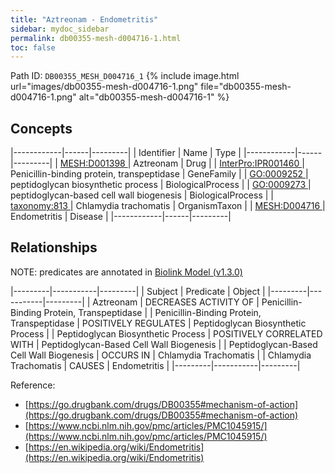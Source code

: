 ```yaml
---
title: "Aztreonam - Endometritis"
sidebar: mydoc_sidebar
permalink: db00355-mesh-d004716-1.html
toc: false 
---
```



Path ID: `DB00355_MESH_D004716_1`
{% include image.html url="images/db00355-mesh-d004716-1.png" file="db00355-mesh-d004716-1.png" alt="db00355-mesh-d004716-1" %}

## Concepts

|------------|------|---------|
| Identifier | Name | Type    |
|------------|------|---------|
| <a href="https://identifiers.org/MESH:D001398">MESH:D001398 </a> | Aztreonam | Drug |
| <a href="https://identifiers.org/InterPro:IPR001460">InterPro:IPR001460 </a> | Penicillin-binding protein, transpeptidase | GeneFamily |
| <a href="https://identifiers.org/GO:0009252">GO:0009252 </a> | peptidoglycan biosynthetic process | BiologicalProcess |
| <a href="https://identifiers.org/GO:0009273">GO:0009273 </a> | peptidoglycan-based cell wall biogenesis | BiologicalProcess |
| <a href="https://identifiers.org/taxonomy:813">taxonomy:813 </a> | Chlamydia trachomatis | OrganismTaxon |
| <a href="https://identifiers.org/MESH:D004716">MESH:D004716 </a> | Endometritis | Disease |
|------------|------|---------|

## Relationships


NOTE: predicates are annotated in <a href="https://github.com/biolink/biolink-model/releases/tag/v1.3.0">Biolink Model (v1.3.0)</a>

|---------|-----------|---------|
| Subject | Predicate | Object  |
|---------|-----------|---------|
| Aztreonam | DECREASES ACTIVITY OF | Penicillin-Binding Protein, Transpeptidase |
| Penicillin-Binding Protein, Transpeptidase | POSITIVELY REGULATES | Peptidoglycan Biosynthetic Process |
| Peptidoglycan Biosynthetic Process | POSITIVELY CORRELATED WITH | Peptidoglycan-Based Cell Wall Biogenesis |
| Peptidoglycan-Based Cell Wall Biogenesis | OCCURS IN | Chlamydia Trachomatis |
| Chlamydia Trachomatis | CAUSES | Endometritis |
|---------|-----------|---------|

Reference: 
  - [https://go.drugbank.com/drugs/DB00355#mechanism-of-action](https://go.drugbank.com/drugs/DB00355#mechanism-of-action)
  - [https://www.ncbi.nlm.nih.gov/pmc/articles/PMC1045915/](https://www.ncbi.nlm.nih.gov/pmc/articles/PMC1045915/)
  - [https://en.wikipedia.org/wiki/Endometritis](https://en.wikipedia.org/wiki/Endometritis)
